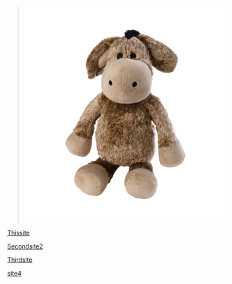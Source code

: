 >![Eseli](esel.jpg)
<p></p>

 [Thissite](index.md) 
<p> <a href="secondsite.html">Secondsite2</a>  </p>

 [Thirdsite](thirdsite.md)  

<p> <a href="site4.html">site4</a>  </p>
